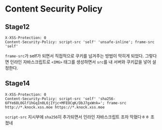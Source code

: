 # Content Security Policy

## Stage12

```
X-XSS-Protection: 0
Content-Security-Policy: script-src 'self' 'unsafe-inline'; frame-src 'self'
```

`frame-src`가 self가 되면서 직접적으로 쿠키를 넘겨주는 방법이 막히게 되었다. 그렇다면 인라인 자바스크립트로 `<IMG>` 태그를 생성하면서 `src`를 내 서버와 쿠키값을 넣어 설정한다.

## Stage14

```
X-XSS-Protection: 0
Content-Security-Policy: script-src 'self' 'sha256-6FYe68L0Glf1hGqIn0L6jIYjc+MFEOCqK/DbJ7gxWnk='; frame-src http://*.knock.xss.moe https://*.knock.xss.moe
```

`script-src` 지시부에 `sha256`이 추가되면서 인라인 자바스크립트 조차 막혔다ㅎㅎ 조졌네